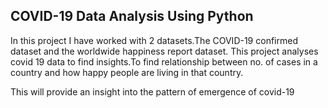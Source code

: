## COVID-19 Data Analysis Using Python

In this project I have worked with 2 datasets.The COVID-19 confirmed dataset and the worldwide happiness report dataset.
This project analyses covid 19 data to find insights.To find relationship between no. of cases in a country and how happy people are living in that country.

This will provide an insight into the pattern of emergence of covid-19
